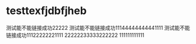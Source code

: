 # testtexfjdbfjheb
测试能不能链接成功22222
测试能不能链接成功11144444444441111
测试能不能链接成功11122222221111
22222233333222222
111111111111